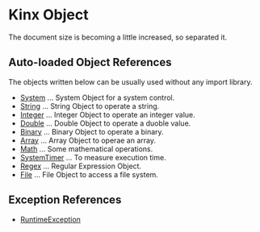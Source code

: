 # Kinx Object

The document size is becoming a little increased, so separated it.

## Auto-loaded Object References

The objects written below can be usually used without any import library.

*   [System](Object/System.md) ... System Object for a system control.
*   [String](Object/String.md) ... String Object to operate a string.
*   [Integer](Object/Integer.md) ... Integer Object to operate an integer value.
*   [Double](Object/Double.md) ... Double Object to operate a duoble value.
*   [Binary](Object/Binary.md) ... Binary Object to operate a binary.
*   [Array](Object/Array.md) ... Array Object to operae an array.
*   [Math](Object/Math.md) ... Some mathematical operations.
*   [SystemTimer](Object/SystemTimer.md) ... To measure execution time.
*   [Regex](Object/Regex.md) ... Regular Expression Object.
*   [File](Object/File.md) ... File Object to access a file system.

## Exception References

*   [RuntimeException](Exception/RuntimeException.md)
